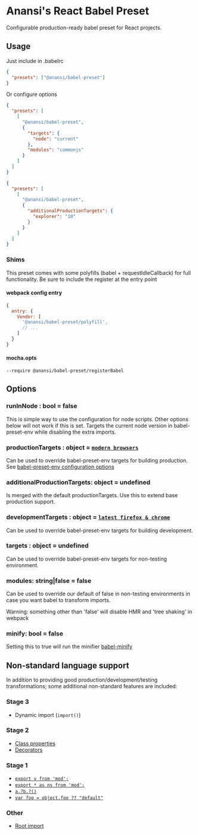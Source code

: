 # Anansi's React Babel Preset

Configurable production-ready babel preset for React projects.

## Usage

Just include in .babelrc

```json
{
  "presets": ["@anansi/babel-preset"]
}
```

Or configure options

```json
{
  "presets": [
    [
      "@anansi/babel-preset",
      {
        "targets": {
          "node": "current"
        },
        "modules": "commonjs"
      }
    ]
  ]
}
```

```json
{
  "presets": [
    [
      "@anansi/babel-preset",
      {
        "additionalProductionTargets": {
          "explorer": "10"
        }
      }
    ]
  ]
}
```

### Shims

This preset comes with some polyfills (babel + requestIdleCallback) for full functionality. Be sure
to include the register at the entry point

#### webpack config entry

```js
{
  entry: {
    Vendor: [
      '@anansi/babel-preset/polyfill',
      // ...
    ]
  }
}
```

#### mocha.opts

```
--require @anansi/babel-preset/registerBabel
```

## Options

### runInNode : bool = false

This is simple way to use the configuration for node scripts. Other options
below will not work if this is set. Targets the current node version in
babel-preset-env while disabling the extra imports.

### productionTargets : object = [`modern browsers`](http://browserl.ist/?q=last+2+versions%2C+not+%3C+0.05%25%2C+not+ie+%3C+11%2C+not+op_mini+all)

Can be used to override babel-preset-env targets for building production. See
[babel-preset-env configuration options](https://github.com/babel/babel/tree/master/packages/babel-preset-env#options)

### additionalProductionTargets: object = undefined

Is merged with the default productionTargets. Use this to extend base production support.

### developmentTargets : object = [`latest firefox & chrome`](http://browserl.ist/?q=last+1+Chrome+versions%2C+last+1+Firefox+versions)

Can be used to override babel-preset-env targets for building development.

### targets : object = undefined

Can be used to override babel-preset-env targets for non-testing environment.

### modules: string|false = false

Can be used to override our default of false in non-testing environments
in case you want babel to transform imports.

Warning: something other than 'false' will disable HMR and 'tree shaking'
in webpack

### minify: bool = false

Setting this to true will run the minifier [babel-minify](https://github.com/babel/babel-minify)

## Non-standard language support

In addition to providing good production/development/testing transformations; some additional non-standard features
are included:

### Stage 3
* Dynamic import (`import()`)

### Stage 2
* [Class properties](http://babeljs.io/docs/en/next/babel-plugin-proposal-class-properties)
* [Decorators](https://github.com/tc39/proposal-decorators)

### Stage 1
* [`export v from 'mod';`](http://babeljs.io/docs/en/next/babel-plugin-proposal-export-default-from)
* [`export * as ns from 'mod';`](http://babeljs.io/docs/en/next/babel-plugin-proposal-export-namespace-from)
* [`a.?b.?()`](http://babeljs.io/docs/en/next/babel-plugin-proposal-optional-chaining)
* [`var foo = object.foo ?? "default"`](http://babeljs.io/docs/en/next/babel-plugin-proposal-nullish-coalescing-operator)

### Other
* [Root import](https://github.com/entwicklerstube/babel-plugin-root-import#readme)
